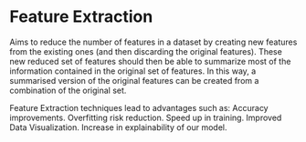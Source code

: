 # Feature Extraction

Aims to reduce the number of features in a dataset by creating new features from the existing ones (and then discarding the original features). These new reduced set of features should then be able to summarize most of the information contained in the original set of features. 
In this way, a summarised version of the original features can be created from a combination of the original set.

Feature Extraction techniques lead to advantages such as:
    Accuracy improvements.
    Overfitting risk reduction.
    Speed up in training.
    Improved Data Visualization.
    Increase in explainability of our model.
